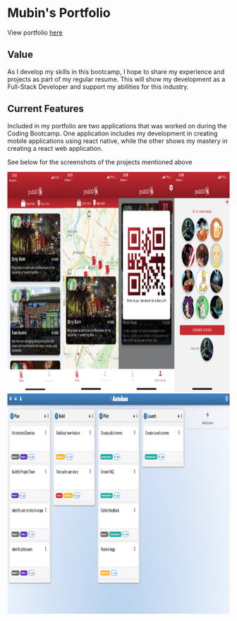 # Mubin's Portfolio

View portfolio [here](https://mmomin11.github.io/profile/)


## Value
As I develop my skills in this bootcamp, I hope to share my experience and projects as part of my regular resume. This will show my development as a Full-Stack Developer and support my abilities for this industry. 

## Current Features
Included in my portfolio are two applications that was worked on during the Coding Bootcamp. One application includes my development in creating mobile applications using react native, while the other shows my mastery in creating a react web application. 

See below for the screenshots of the projects mentioned above

<img src="src/img/pubioimages_720.png" height="500px" alt="pubio"/>
<img src="src/img/projectBoard.png" height="500px" alt="autoban"/>
